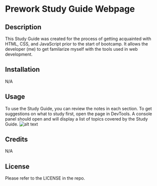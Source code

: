 # Prework Study Guide Webpage

## Description

This Study Guide was created for the process of getting acquainted with HTML, CSS, and JavaScript prior to the start of bootcamp.  It allows the developer (me) to get familarize myself with the tools used in web development.  

## Installation

N/A

## Usage

To use the Study Guide, you can  review the notes in each section.  To get suggestions on what to study first, open the page in DevTools.  A console panel should open and will display a list of topics covered by the Study Guide.
![alt text](assets/images/screenshot.png)

## Credits

N/A

## License

Please refer to the LICENSE in the repo.